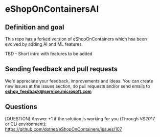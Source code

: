 # eShopOnContainersAI 

## Definition and goal

This repo has a forked version of eShopOnContainers which hsa been evolved by adding AI and ML features.

TBD - Short intro with features to be added

## Sending feedback and pull requests
We'd appreciate your feedback, improvements and ideas.
You can create new issues at the issues section, do pull requests and/or send emails to **eshop_feedback@service.microsoft.com**

## Questions
[QUESTION] Answer +1 if the solution is working for you (Through VS2017 or CLI environment):
https://github.com/dotnet/eShopOnContainers/issues/107
